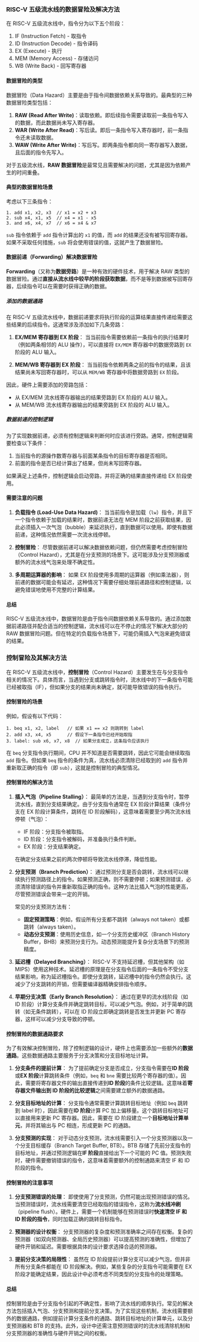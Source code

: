 ### RISC-V 五级流水线的数据冒险及解决方法

在 RISC-V 五级流水线中，指令分为以下五个阶段：
1. IF (Instruction Fetch) - 取指令
2. ID (Instruction Decode) - 指令译码
3. EX (Execute) - 执行
4. MEM (Memory Access) - 存储访问
5. WB (Write Back) - 回写寄存器

#### 数据冒险的类型
数据冒险（Data Hazard）主要是由于指令间数据依赖关系导致的。最典型的三种数据冒险类型包括：
1. **RAW (Read After Write)**：读取依赖。即后续指令需要读取前一条指令写入的数据，而此数据尚未写入寄存器。
2. **WAR (Write After Read)**：写后读。即后一条指令写入寄存器时，前一条指令还未读取数据。
3. **WAW (Write After Write)**：写后写。即两条指令都向同一寄存器写入数据，且后面的指令先写入。

对于五级流水线，**RAW 数据冒险**是最常见且需要解决的问题，尤其是因为依赖产生的时间重叠。

#### 典型的数据冒险场景
考虑以下三条指令：
```
1. add x1, x2, x3  // x1 = x2 + x3
2. sub x4, x1, x5  // x4 = x1 - x5
3. and x6, x4, x7  // x6 = x4 & x7
```
`sub` 指令依赖于 `add` 指令计算出的 `x1` 的值，而 `add` 的结果还没有被写回寄存器。如果不采取任何措施，`sub` 将会使用错误的值，这就产生了数据冒险。

#### 数据前递（Forwarding）解决数据冒险
**Forwarding**（又称为**数据旁路**）是一种有效的硬件技术，用于解决 RAW 类型的数据冒险。通过**直接从流水线中较早的阶段获取数据**，而不是等到数据被写回寄存器，后续指令可以在需要时获得正确的数据。

##### 添加的数据通路
在 RISC-V 五级流水线中，数据前递要求将执行阶段的运算结果直接传递给需要这些结果的后续指令。这通常涉及添加如下几条旁路：

1. **EX/MEM 寄存器到 EX 阶段**：
   当当前指令需要依赖前一条指令的执行结果时（例如两条相邻的 ALU 操作），可以直接将 `EX/MEM` 寄存器中的数据旁路到 `EX` 阶段的 ALU 输入。

2. **MEM/WB 寄存器到 EX 阶段**：
   当当前指令依赖两条之前的指令的结果，且该结果尚未写回寄存器时，可以从 `MEM/WB` 寄存器中将数据旁路到 `EX` 阶段。

因此，硬件上需要添加的旁路包括：
- 从 EX/MEM 流水线寄存器输出的结果旁路到 EX 阶段的 ALU 输入。
- 从 MEM/WB 流水线寄存器输出的结果旁路到 EX 阶段的 ALU 输入。

##### 数据前递的控制逻辑
为了实现数据前递，必须有控制逻辑来判断何时应该进行旁路。通常，控制逻辑需要检查以下条件：
1. 当前指令的源操作数寄存器与前面某条指令的目标寄存器是否相同。
2. 前面的指令是否已经计算出了结果，但尚未写回寄存器。

如果满足上述条件，控制逻辑会启动旁路，并将正确的结果直接传递给 EX 阶段使用。

#### 需要注意的问题

1. **负载指令 (Load-Use Data Hazard)**：
   当当前指令是加载（`lw`）指令，并且下一个指令依赖于加载的结果时，数据前递无法在 MEM 阶段之前获取结果，因此必须插入一次气泡（bubble）来延迟执行，直到数据可以使用。即使有数据前递，这种情况依然需要一次流水线停顿。

2. **控制冒险**：
   尽管数据前递可以解决数据依赖问题，但仍然需要考虑控制冒险（Control Hazard），尤其是在分支预测的场景下。这可能涉及分支预测器或额外的流水线气泡来处理不确定性。

3. **多周期运算器的影响**：
   如果 EX 阶段使用多周期的运算器（例如乘法器），则前递的数据可能会有延迟，这种情况下需要仔细处理前递路径和控制逻辑，以避免错误地使用不完整的计算结果。

#### 总结
RISC-V 五级流水线中，数据冒险是由于指令间数据依赖关系导致的。通过添加数据前递路径并配合适当的控制逻辑，流水线可以在不停止的情况下解决大部分的 RAW 数据冒险问题。但在特定的负载指令场景下，可能仍需插入气泡来避免错误的结果。

### 控制冒险及其解决方法

在 RISC-V 五级流水线中，**控制冒险**（Control Hazard）主要发生在与分支指令相关的情况下。具体而言，当遇到分支或跳转指令时，流水线中的下一条指令可能已经被取指（IF），但如果分支的结果尚未确定，就可能导致错误的指令执行。

#### 控制冒险的场景

例如，假设有以下代码：
```
1. beq x1, x2, label   // 如果 x1 == x2 则跳转到 label
2. add x3, x4, x5      // 假设下一条指令已经开始取指
3. label: sub x6, x7, x8  // 如果分支成立，这条指令应该执行
```
在 `beq` 分支指令执行期间，CPU 并不知道是否需要跳转，因此它可能会继续取指 `add` 指令。但如果 `beq` 指令的条件为真，流水线必须清除已经取到的 `add` 指令并重新取正确的指令（即 `sub`），这就是控制冒险的典型情况。

#### 控制冒险的解决方法

1. **插入气泡（Pipeline Stalling）**：
   最简单的方法是，当遇到分支指令时，暂停流水线，直到分支结果确定。由于分支指令通常在 EX 阶段计算结果（条件分支在 EX 阶段计算条件，跳转在 ID 阶段解码），这意味着需要至少两次流水线停顿（气泡）：
   - IF 阶段：分支指令被取指。
   - ID 阶段：分支指令被解码，并准备执行条件判断。
   - EX 阶段：分支结果确定。

   在确定分支结果之前的两次停顿将导致流水线停滞，降低性能。

2. **分支预测（Branch Prediction）**：
   通过预测分支是否会跳转，流水线可以继续执行预测路径上的指令。如果预测正确，则不需要停顿；如果预测错误，必须清除错误的指令并重新取指正确的指令。这种方法比插入气泡的性能更高，尽管预测错误会带来一定的开销。

   常见的分支预测方法有：
   - **固定预测策略**：例如，假设所有分支都不跳转（always not taken）或都跳转（always taken）。
   - **动态分支预测**：使用历史信息，如一个分支历史缓冲区（Branch History Buffer，BHB）来预测分支行为。动态预测能提升复杂分支场景下的预测精度。

3. **延迟槽（Delayed Branching）**：
   RISC-V 不支持延迟槽，但其他架构（如 MIPS）使用这种技术。延迟槽的原理是在分支指令后面的一条指令不受分支结果影响，称为延迟槽指令。即使分支跳转，延迟槽中的指令仍然会执行。这减少了分支跳转的开销，但需要编译器精确安排指令顺序。

4. **早期分支决策（Early Branch Resolution）**：
   通过在更早的流水线阶段（如 ID 阶段）计算分支条件并确定跳转目标，可以减少气泡。例如，对于简单的跳转（如无条件跳转），可以在 ID 阶段立即确定跳转是否发生并更新 PC 寄存器，这样可以减少分支导致的停顿。

#### 控制冒险的数据通路要求

为了有效解决控制冒险，除了控制逻辑的设计，硬件上也需要添加一些额外的**数据通路**。这些数据通路主要服务于分支决策和分支目标地址计算。

1. **分支条件的提前计算**：
   为了提前确定分支是否成立，分支指令需要在**ID 阶段**或**EX 阶段**计算跳转条件（例如，`beq` 和 `bne` 需要比较两个寄存器的值）。因此，需要将寄存器文件的输出直接传递到**ID 阶段**的条件比较逻辑。这意味着**寄存器文件输出到 ID 阶段的比较逻辑**之间需要建立额外的数据通路。

2. **分支目标地址的计算**：
   分支指令通常需要计算跳转目标地址（例如 `beq` 跳转到 label 时），因此需要在**ID 阶段**计算 PC 加上偏移量。这个跳转目标地址可以直接用来更新 PC 寄存器。因此，需要在 ID 阶段建立一个**目标地址计算单元**，并将其输出与 PC 相连，形成更新 PC 的通路。

3. **分支预测的实现**：
   对于动态分支预测，流水线需要引入一个分支预测器以及一个分支目标缓存（Branch Target Buffer, BTB）。BTB 存储了先前分支指令的目标地址，并通过预测逻辑在**IF 阶段**直接给出下一个可能的 PC 值。预测失败时，硬件需要撤销错误的指令，这意味着需要额外的控制通路来清空 IF 和 ID 阶段的指令。

#### 控制冒险的注意事项

1. **分支预测错误的处理**：
   即使使用了分支预测，仍然可能出现预测错误的情况。当预测错误时，流水线需要清空已经取指的错误指令，这称为**流水线冲刷**（pipeline flush）。硬件上，需要一个机制能够在预测错误时**快速清空 IF 和 ID 阶段的指令**，同时加载正确的跳转目标指令。

2. **预测器的设计权衡**：
   分支预测器的复杂度和预测准确率之间存在权衡。复杂的预测器（如双向预测器、全局历史预测器）可以提高预测的准确性，但增加了硬件开销和延迟。需要根据具体的设计要求选择合适的预测器。

3. **提前分支决策的局限性**：
   虽然在 ID 阶段提前计算分支可以减少气泡，但并非所有分支条件都能在 ID 阶段解决。例如，某些复杂的分支指令可能需要在 EX 阶段才能确定结果，因此设计中必须考虑不同类型的分支指令的处理策略。

#### 总结
控制冒险是由于分支指令引起的不确定性，影响了流水线的顺序执行。常见的解决方法包括插入气泡、分支预测和提前分支决策。为了实现这些机制，流水线需要额外的数据通路，例如提前计算分支条件的通路、跳转目标地址的计算单元，以及分支预测器和 BTB 的支持。此外，设计中还需注意预测错误时的流水线清除机制和分支预测器的准确性与硬件开销之间的权衡。